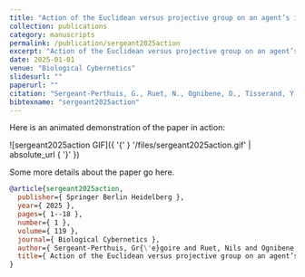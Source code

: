 ```yaml
---
title: "Action of the Euclidean versus projective group on an agent’s internal space in curiosity driven exploration"
collection: publications
category: manuscripts
permalink: /publication/sergeant2025action
excerpt: "Action of the Euclidean versus projective group on an agent’s internal space in curiosity driven exploration"
date: 2025-01-01
venue: "Biological Cybernetics"
slidesurl: ""
paperurl: ""
citation: "Sergeant-Perthuis, G., Ruet, N., Ognibene, D., Tisserand, Y., Williford, K. & Rudrauf, D. (2025). "Action of the Euclidean versus projective group on an agent’s internal space in curiosity driven exploration." Biological Cybernetics, 119(1). 1--18."
bibtexname: "sergeant2025action"
---
```


Here is an animated demonstration of the paper in action:

![sergeant2025action GIF]({ '{' } '/files/sergeant2025action.gif' | absolute_url { '}' })

Some more details about the paper go here.

```bibtex
@article{sergeant2025action,
  publisher={ Springer Berlin Heidelberg },
  year={ 2025 },
  pages={ 1--18 },
  number={ 1 },
  volume={ 119 },
  journal={ Biological Cybernetics },
  author={ Sergeant-Perthuis, Gr{\'e}goire and Ruet, Nils and Ognibene, Dimitri and Tisserand, Yvain and Williford, Kenneth and Rudrauf, David },
  title={ Action of the Euclidean versus projective group on an agent’s internal space in curiosity driven exploration },
}
```
